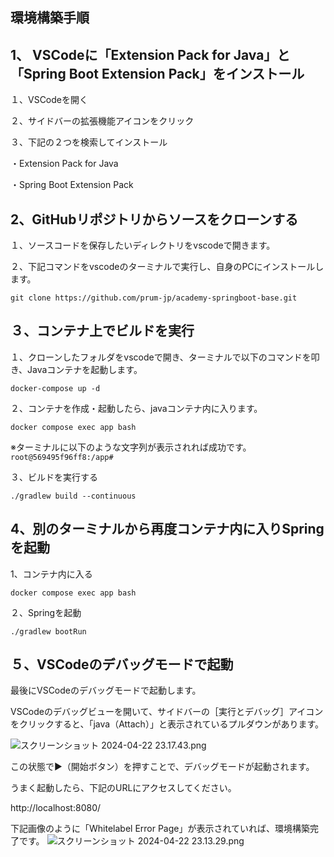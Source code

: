 環境構築手順
--------------------------
1、 VSCodeに「Extension Pack for Java」と「Spring Boot Extension Pack」をインストール
--------------------------

 １、VSCodeを開く

 ２、サイドバーの拡張機能アイコンをクリック

 ３、下記の２つを検索してインストール


・Extension Pack for Java

・Spring Boot Extension Pack

2、GitHubリポジトリからソースをクローンする
--------------------------
１、ソースコードを保存したいディレクトリをvscodeで開きます。

２、下記コマンドをvscodeのターミナルで実行し、自身のPCにインストールします。
```
git clone https://github.com/prum-jp/academy-springboot-base.git
```

３、コンテナ上でビルドを実行
--------------------------

１、クローンしたフォルダをvscodeで開き、ターミナルで以下のコマンドを叩き、Javaコンテナを起動します。
```
docker-compose up -d
```

２、コンテナを作成・起動したら、javaコンテナ内に入ります。
```
docker compose exec app bash
```
※ターミナルに以下のような文字列が表示されれば成功です。
`root@569495f96ff8:/app#`

３、ビルドを実行する
```
./gradlew build --continuous
```

4、別のターミナルから再度コンテナ内に入りSpringを起動
--------------------------
1、コンテナ内に入る
```
docker compose exec app bash
```

２、Springを起動
```
./gradlew bootRun
```

５、VSCodeのデバッグモードで起動
--------------------------
最後にVSCodeのデバッグモードで起動します。

VSCodeのデバッグビューを開いて、サイドバーの［実行とデバッグ］アイコンをクリックすると、「java（Attach）」と表示されているプルダウンがあります。

![スクリーンショット 2024-04-22 23.17.43.png](https://qiita-image-store.s3.ap-northeast-1.amazonaws.com/0/3744277/7b7d9cc9-9cf6-294f-d87f-2768b143b445.png)


この状態で▶️（開始ボタン）を押すことで、デバッグモードが起動されます。

うまく起動したら、下記のURLにアクセスしてください。

http://localhost:8080/


下記画像のように「Whitelabel Error Page」が表示されていれば、環境構築完了です。
![スクリーンショット 2024-04-22 23.13.29.png](https://qiita-image-store.s3.ap-northeast-1.amazonaws.com/0/3744277/29986c70-eaf3-31b1-6b4d-6ae98390f38f.png)

